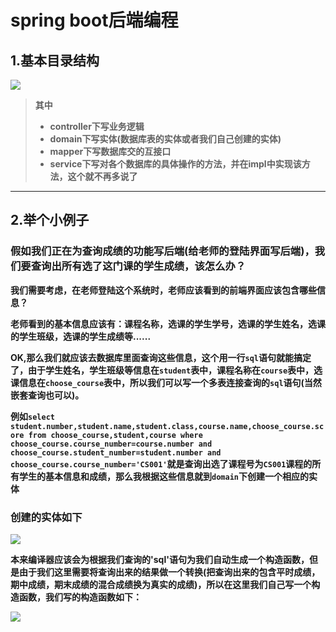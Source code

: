 # spring boot后端编程

##  1.基本目录结构
![](https://github.com/cordercorder/Transfer-Station-in-Cloud-Server-Files/blob/master/base.JPG)

> **其中**
> + **controller下写业务逻辑**
> + **domain下写实体(数据库表的实体或者我们自己创建的实体)**
> + **mapper下写数据库交的互接口**
> + **service下写对各个数据库的具体操作的方法，并在impl中实现该方法，这个就不再多说了**
***
## 2.举个小例子
### 假如我们正在为查询成绩的功能写后端(给老师的登陆界面写后端)，我们要查询出所有选了这门课的学生成绩，该怎么办？
**我们需要考虑，在老师登陆这个系统时，老师应该看到的前端界面应该包含哪些信息？**

**老师看到的基本信息应该有：课程名称，选课的学生学号，选课的学生姓名，选课的学生班级，选课的学生成绩等......**

**OK,那么我们就应该去数据库里面查询这些信息，这个用一行`sql`语句就能搞定了，由于学生姓名，学生班级等信息在`student`表中，课程名称在`course`表中，选课信息在`choose_course`表中，所以我们可以写一个多表连接查询的`sql`语句(当然嵌套查询也可以)。**

**例如`select student.number,student.name,student.class,course.name,choose_course.score from choose_course,student,course where choose_course.course_number=course.number and choose_course.student_number=student.number and choose_course.course_number='CS001'`就是查询出选了课程号为`CS001`课程的所有学生的基本信息和成绩，那么我根据这些信息就到`domain`下创建一个相应的实体**
### 创建的实体如下
![](https://github.com/cordercorder/Transfer-Station-in-Cloud-Server-Files/blob/master/base2.JPG)

**本来编译器应该会为根据我们查询的'sql'语句为我们自动生成一个构造函数，但是由于我们这里需要将查询出来的结果做一个转换(把查询出来的包含平时成绩，期中成绩，期末成绩的混合成绩换为真实的成绩)，所以在这里我们自己写一个构造函数，我们写的构造函数如下：**

![](https://github.com/cordercorder/Transfer-Station-in-Cloud-Server-Files/blob/master/base3.JPG)

